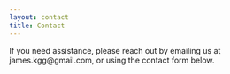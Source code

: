 ```yaml
---
layout: contact
title: Contact
---
```


If you need assistance, please reach out by emailing us at james.kgg\@gmail.com, or using the contact form below.
